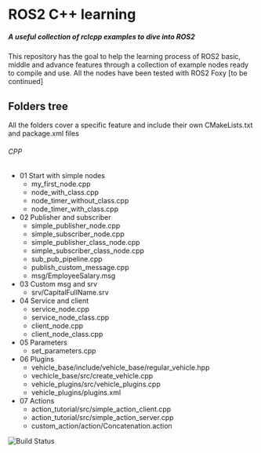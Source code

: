 # ROS2 C++ learning
##### _A useful collection of rclcpp examples to dive into ROS2_
This repository has the goal to help the learning process of ROS2 basic, middle and advance features through a collection of example nodes ready to compile and use.
All the nodes have been tested with ROS2 Foxy [to be continued]
## Folders tree
All the folders cover a specific feature and include their own CMakeLists.txt and package.xml files
###### CPP
* 01 Start with simple nodes
    * my_first_node.cpp
    * node_with_class.cpp
    * node_timer_without_class.cpp
    * node_timer_with_class.cpp
* 02 Publisher and subscriber
    * simple_publisher_node.cpp
    * simple_subscriber_node.cpp
    * simple_publisher_class_node.cpp
    * simple_subscriber_class_node.cpp
    * sub_pub_pipeline.cpp
    * publish_custom_message.cpp
    * msg/EmployeeSalary.msg
* 03 Custom msg and srv
    * srv/CapitalFullName.srv
* 04 Service and client
    * service_node.cpp
    * service_node_class.cpp
    * client_node.cpp
    * client_node_class.cpp
* 05 Parameters
    * set_parameters.cpp
* 06 Plugins
    * vehicle_base/include/vehicle_base/regular_vehicle.hpp
    * vechicle_base/src/create_vehicle.cpp
    * vehicle_plugins/src/vehicle_plugins.cpp
    * vehicle_plugins/plugins.xml
* 07 Actions
    * action_tutorial/src/simple_action_client.cpp
    * action_tutorial/src/simple_action_server.cpp
    * custom_action/action/Concatenation.action

![Build Status](https://travis-ci.org/joemccann/dillinger.svg?branch=master)
